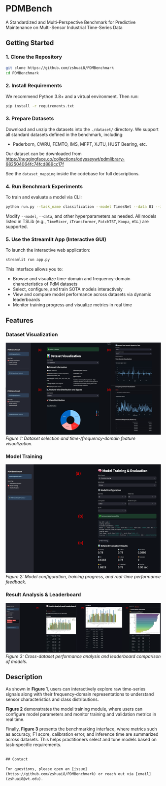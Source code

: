 # PDMBench

A Standardized and Multi-Perspective Benchmark for Predictive Maintenance on Multi-Sensor Industrial Time-Series Data 

## Getting Started

### 1. Clone the Repository

```bash
git clone https://github.com/zshuai8/PDMBenchmark
cd PDMBenchmark
```

### 2. Install Requirements

We recommend Python 3.8+ and a virtual environment. Then run:

```bash
pip install -r requirements.txt
```

### 3. Prepare Datasets

Download and unzip the datasets into the `./dataset/` directory. We support all standard datasets defined in the benchmark, including:

* Paderborn, CWRU, FEMTO, IMS, MFPT, XJTU, HUST Bearing, etc. 

Our dataset can be downloaded from https://huggingface.co/collections/odysseywt/pdmlibrary-682504064fc74fcd889cc17f

See the `dataset_mapping` inside the codebase for full descriptions.

### 4. Run Benchmark Experiments

To train and evaluate a model via CLI:

```bash
python run.py --task_name classification --model TimesNet --data 01 --is_training 1
```

Modify `--model`, `--data`, and other hyperparameters as needed. All models listed in TSLib (e.g., `TimeMixer`, `iTransformer`, `PatchTST`, `Koopa`, etc.) are supported.

### 5. Use the Streamlit App (Interactive GUI)

To launch the interactive web application:

```bash
streamlit run app.py
```

This interface allows you to:

* Browse and visualize time-domain and frequency-domain characteristics of PdM datasets
* Select, configure, and train SOTA models interactively
* View and compare model performance across datasets via dynamic leaderboards
* Monitor training progress and visualize metrics in real time

## Features

### Dataset Visualization
![Figure 1: Dataset Visualization](Figs/data.png)
*Figure 1: Dataset selection and time-/frequency-domain feature visualization.*

### Model Training
![Figure 2: Model Training](Figs/model.png)
*Figure 2: Model configuration, training progress, and real-time performance feedback.*

### Result Analysis & Leaderboard
![Figure 3: Result Analysis](Figs/result.png)
*Figure 3: Cross-dataset performance analysis and leaderboard comparison of models.*

## Description

As shown in **Figure 1**, users can interactively explore raw time-series signals along with their frequency-domain representations to understand sensor characteristics and class distributions.

**Figure 2** demonstrates the model training module, where users can configure model parameters and monitor training and validation metrics in real time.

Finally, **Figure 3** presents the benchmarking interface, where metrics such as accuracy, F1 score, calibration error, and inference time are summarized across datasets. This helps practitioners select and tune models based on task-specific requirements.


```

## Contact

For questions, please open an [issue](https://github.com/zshuai8/PDMBenchmark) or reach out via [email](zshuai8@vt.edu).
